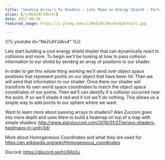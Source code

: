 ```yaml
---
title: "Sending Array's To Shaders - Lets Make an Energy Shield - Part 1"
alias: [/v/NeZcAYJdkv4/]
date: 2017-09-28
featured_image: https://i.ytimg.com/vi/NeZcAYJdkv4/mqdefault.jpg

---
```


{{% youtube id="NeZcAYJdkv4" %}}

Lets start building a cool energy shield shader that can dynamically react to collisions and more. To begin we'll be looking at how to pass collision information to our shield by sending an array of positions to our shader.

In order to get this whole thing working we'll send over object space positions that represent points on our object that have been hit. Then we will send that information to our shader. Once there our shader will transform its own world space coordinates to match the object space coordinates of our points. Then we'll can identify if a collision occurred near the point. If so we'll shade it red and if not we'll do nothing. This allows us a simple way to add points to our sphere where we want.

Want to learn more about passing arrays to shaders? Alan Zucconi goes into more depth and uses them to build a heatmap on top of a map with simple shaders: http://www.alanzucconi.com/2016/01/27/arrays-shaders-heatmaps-in-unity3d/

More about Homogeneous Coordinates and what they are used for: https://en.wikipedia.org/wiki/Homogeneous_coordinates

Discord: https://discord.gg/hU5Kq2u